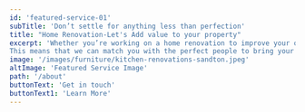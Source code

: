 ```yaml
---
id: 'featured-service-01'
subTitle: 'Don’t settle for anything less than perfection'
title: "Home Renovation-Let's Add value to your property"
excerpt: 'Whether you’re working on a home renovation to improve your quality of life or to add value to a property, we know how important it is to shape your home into something beautiful. Bespoke Norfolk Group works with a wide network of some of the best professionals in the country – from architects and structuralists, to interior designers and decorators.
This means that we can match you with the perfect people to bring your vision to life – from the very first plans to the final finishing touches.We cover a multitude of renovations from: Entire home renovation, Kitchen renovation, Bathroom renovation, Basement renovation, Sympathetic renovation.To make a start simply fill in your details in our contact form below and a member of our team will call youWe believe our work speaks for itself. Browse our most recent projects below.'
image: '/images/furniture/kitchen-renovations-sandton.jpeg'
altImage: 'Featured Service Image'
path: '/about'
buttonText: 'Get in touch'
buttonText1: 'Learn More'
---
```

